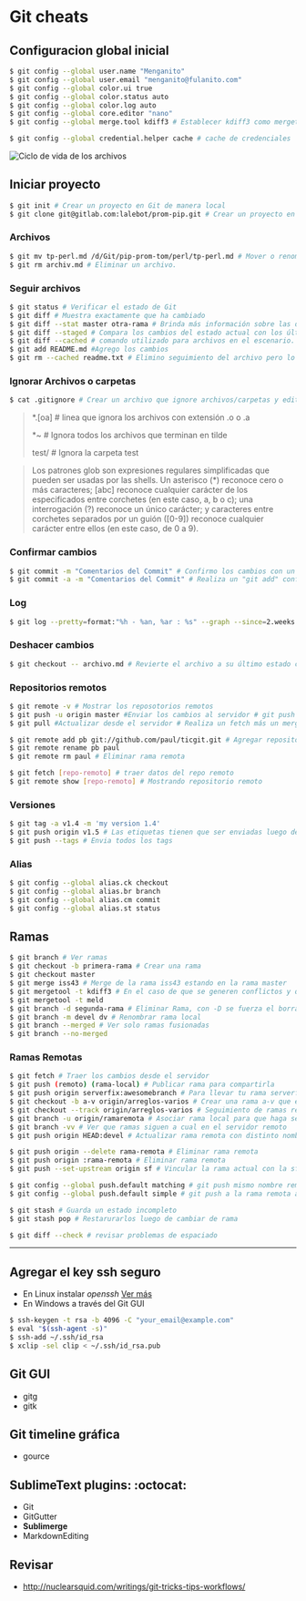# Git cheats

## Configuracion global inicial

```bash
$ git config --global user.name "Menganito"
$ git config --global user.email "menganito@fulanito.com"
$ git config --global color.ui true
$ git config --global color.status auto
$ git config --global color.log auto
$ git config --global core.editor "nano"
$ git config --global merge.tool kdiff3 # Establecer kdiff3 como mergetool default

$ git config --global credential.helper cache # cache de credenciales
```

![Ciclo de vida de los archivos](http://git-scm.com/figures/18333fig0201-tn.png "Ciclo de vida de los archivos")

## Iniciar proyecto
```bash
$ git init # Crear un proyecto en Git de manera local
$ git clone git@gitlab.com:lalebot/prom-pip.git # Crear un proyecto en Git de manera remota
```

### Archivos
```bash
$ git mv tp-perl.md /d/Git/pip-prom-tom/perl/tp-perl.md # Mover o renombrar un archivo.
$ git rm archiv.md # Eliminar un archivo.
```

### Seguir archivos
```bash
$ git status # Verificar el estado de Git
$ git diff # Muestra exactamente que ha cambiado
$ git diff --stat master otra-rama # Brinda más información sobre las diferencias entre ramas
$ git diff --staged # Compara los cambios del estado actual con los últimos confirmados
$ git diff --cached # comando utilizado para archivos en el escenario.
$ git add README.md #Agrego los cambios
$ git rm --cached readme.txt # Elimino seguimiento del archivo pero lo mantengo el el repositorio local

```

### Ignorar Archivos o carpetas
```bash
$ cat .gitignore # Crear un archivo que ignore archivos/carpetas y editarlo agregando:
```
> *.[oa] # linea que ignora los archivos con extensión .o o .a
> 
> *~ # Ignora todos los archivos que terminan en tilde
> 
> test/ # Ignora la carpeta test

> Los patrones glob son expresiones regulares simplificadas que pueden ser usadas por las shells. Un asterisco (*) reconoce cero o más caracteres; [abc] reconoce cualquier carácter de los especificados entre corchetes (en este caso, a, b o c); una interrogación (?) reconoce un único carácter; y caracteres entre corchetes separados por un guión ([0-9]) reconoce cualquier carácter entre ellos (en este caso, de 0 a 9).

### Confirmar cambios
```bash
$ git commit -m "Comentarios del Commit" # Confirmo los cambios con un comentario
$ git commit -a -m "Comentarios del Commit" # Realiza un "git add" confirmando el seguimiento de todos los archivos
```

### Log
```bash
$ git log --pretty=format:"%h - %an, %ar : %s" --graph --since=2.weeks
```

### Deshacer cambios
```bash
$ git checkout -- archivo.md # Revierte el archivo a su último estado confirmado
```

### Repositorios remotos
```bash
$ git remote -v # Mostrar los reposotorios remotos
$ git push -u origin master #Enviar los cambios al servidor # git push [seudónimo] [ramificación] 
$ git pull #Actualizar desde el servidor # Realiza un fetch más un merge

$ git remote add pb git://github.com/paul/ticgit.git # Agregar repositorio remoto al proyecto con nombre local pb.
$ git remote rename pb paul
$ git remote rm paul # Eliminar rama remota

$ git fetch [repo-remoto] # traer datos del repo remoto
$ git remote show [repo-remoto] # Mostrando repositorio remoto
```

### Versiones
```bash
$ git tag -a v1.4 -m 'my version 1.4'
$ git push origin v1.5 # Las etiquetas tienen que ser enviadas luego de creadas.
$ git push --tags # Envia todos los tags
```

### Alias
```bash
$ git config --global alias.ck checkout
$ git config --global alias.br branch
$ git config --global alias.cm commit
$ git config --global alias.st status
```

## Ramas
```bash
$ git branch # Ver ramas
$ git checkout -b primera-rama # Crear una rama
$ git checkout master
$ git merge iss43 # Merge de la rama iss43 estando en la rama master
$ git mergetool -t kdiff3 # En el caso de que se generen conflictos y queramos resolverlos visualmente.
$ git mergetool -t meld
$ git branch -d segunda-rama # Eliminar Rama, con -D se fuerza el borrado
$ git branch -m devel dv # Renombrar rama local
$ git branch --merged # Ver solo ramas fusionadas
$ git branch --no-merged 
```

### Ramas Remotas
```bash
$ git fetch # Traer los cambios desde el servidor
$ git push (remoto) (rama-local) # Publicar rama para compartirla
$ git push origin serverfix:awesomebranch # Para llevar tu rama serverfix local a la rama awesomebranch en el proyecto remoto
$ git checkout -b a-v origin/arreglos-varios # Crear una rama a-v que esta vinculada con la rama remota arreglos-varios
$ git checkout --track origin/arreglos-varios # Seguimiento de ramas remotas con mismo nombre
$ git branch -u origin/ramaremota # Asociar rama local para que haga seguimiento de la ramaremota
$ git branch -vv # Ver que ramas siguen a cual en el servidor remoto
$ git push origin HEAD:devel # Actualizar rama remota con distinto nombre desde la rama dv

$ git push origin --delete rama-remota # Eliminar rama remota
$ git push origin :rama-remota # Eliminar rama remota
$ git push --set-upstream origin sf # Vincular la rama actual con la sf

$ git config --global push.default matching # git push mismo nombre remoto
$ git config --global push.default simple # git push a la rama remota asociada
```

```bash
$ git stash # Guarda un estado incompleto
$ git stash pop # Restarurarlos luego de cambiar de rama
```

```bash
$ git diff --check # revisar problemas de espaciado
```

---
## Agregar el key ssh seguro
+ En Linux instalar *openssh* [Ver más](http://git-scm.com/book/es/v1/Git-en-un-servidor-Generando-tu-clave-p%C3%BAblica-SSH)
+ En Windows a través del Git GUI

```bash
$ ssh-keygen -t rsa -b 4096 -C "your_email@example.com"
$ eval "$(ssh-agent -s)"
$ ssh-add ~/.ssh/id_rsa
$ xclip -sel clip < ~/.ssh/id_rsa.pub
```


## Git GUI
+ gitg
+ gitk

## Git timeline gráfica
+ gource

## SublimeText plugins: :octocat:
- Git
- GitGutter
- **Sublimerge**
- MarkdownEditing

## Revisar
- http://nuclearsquid.com/writings/git-tricks-tips-workflows/
